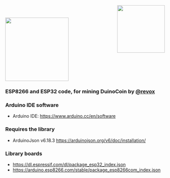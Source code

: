 <a href="https://duinocoin.com">
  <img src="https://github.com/revoxhere/duino-coin/blob/master/Resources/duco.png?raw=true" width="150px" align="right" />
</a>
<h1>
<a href="https://duinocoin.com">
  <img src="https://github.com/revoxhere/duino-coin/blob/master/Resources/ducobanner.png?raw=true" width="200px" />
</a>
<h3>
  
ESP8266 and ESP32 code, for mining DuinoCoin by [@revox](https://github.com/revoxhere/duino-coin)

### Arduino IDE software
- Arduino IDE: https://www.arduino.cc/en/software

### Requires the library
- ArduinoJson v6.18.3 https://arduinojson.org/v6/doc/installation/
  
### Library boards
- https://dl.espressif.com/dl/package_esp32_index.json
- https://arduino.esp8266.com/stable/package_esp8266com_index.json
